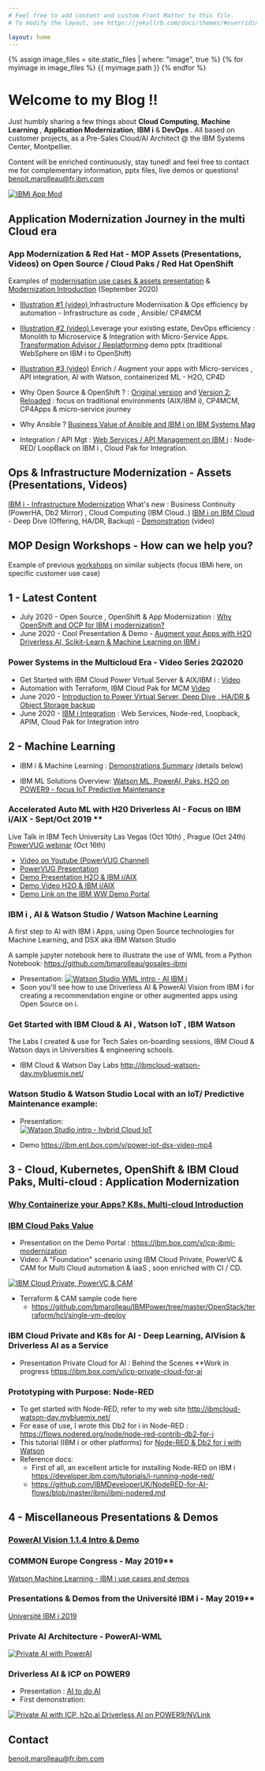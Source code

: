 ```yaml
---
# Feel free to add content and custom Front Matter to this file.
# To modify the layout, see https://jekyllrb.com/docs/themes/#overriding-theme-defaults

layout: home
---
```

{% assign image_files = site.static_files | where: "image", true %}
{% for myimage in image_files %}
  {{ myimage.path }}
{% endfor %}

# Welcome to my Blog !! 

Just humbly sharing a few things about **Cloud Computing**, **Machine Learning** , **Application Modernization**, **IBM i** & **DevOps** .  All based on customer projects, as a Pre-Sales Cloud/AI Architect @ the IBM Systems Center, Montpellier.

Content will be enriched continuously, stay tuned!  and feel free to contact me for complementary information, pptx files, live demos or questions! benoit.marolleau@fr.ibm.com

[![IBMi App Mod ](/assets/M3.png)](https://ibm.ent.box.com/v/appmod-ocp-power-demo1 "Modernization with OpenShift : replatforming ")

## Application Modernization Journey in the multi Cloud era

### App Modernization & Red Hat - MOP Assets (Presentations, Videos) on Open Source / Cloud Paks / Red Hat OpenShift 
Examples of [modernisation use cases & assets presentation](https://ibm.box.com/v/ibmi-modernization-assets2020)  & [Modernization Introduction](https://ibm.box.com/v/ibmi-modernization-intro) (September 2020) 
- [Illustration #1 (video) ](https://youtu.be/fHZjQiXSICQ)  Infrastructure Modernisation & Ops efficiency by automation - Infrastructure as code , Ansible/ CP4MCM  
- [Illustration #2 (video) ](https://www.youtube.com/watch?v=tdStP9Ck4dU) Leverage your existing estate,  DevOps efficiency : Monolith to Microservice & Integration with Micro-Service Apps. 
[Transformation Advisor / Replatforming](https://ibm.ent.box.com/v/appmod-ocp-power-demo1) demo pptx (traditional WebSphere on IBM i to OpenShift)
- [Illustration #3 (video)](https://www.youtube.com/watch?v=QemqAzpyJPc) Enrich / Augment your apps with Micro-services , API integration, AI with Watson, containerized ML - H2O, CP4D  

- Why Open Source & OpenShift ? : [Original version](https://ibm.box.com/v/ocp-opensource-ibmi)  and [Version 2: Reloaded](https://ibm.box.com/v/why-ocp-ibmi-reloaded) : focus on traditional environments (AIX/IBM i), CP4MCM, CP4Apps & micro-service journey

- Why Ansible ? [Business Value of Ansible and IBM i on IBM Systems Mag](https://ibmsystemsmag.com/Power-Systems/10/2020/automation-ansible-ibm-i)
- Integration / API Mgt :  [Web Services / API Management on IBM i](https://ibm.box.com/s/1yh6odomylwxwurs7yycf1dw1r7vj1go) : Node-RED/ LoopBack on IBM i , Cloud Pak for Integration.   

## Ops & Infrastructure Modernization - Assets (Presentations, Videos)
[IBM i - Infrastructure Modernization](https://ibm.box.com/s/kwb33pjykxbjvui3f379if7eckiizvqz)  What's new : Business Continuity (PowerHA, Db2 Mirror) ,  Cloud Computing (IBM Cloud..)
[IBM i on IBM Cloud](https://ibm.ent.box.com/v/psvs-focus-ibmi) - Deep Dive (Offering, HA/DR, Backup) -  [Demonstration](https://youtu.be/RywSfXT_LLs) (video)

## MOP Design Workshops - How can we help you? 

Example of previous [workshops](https://ibm.box.com/s/peor234x7hms4lfhiwy4ay9dd37pz05g) on similar subjects (focus IBMi here, on specific customer use case) 

 
## 1 - Latest Content
-  July 2020 - Open Source , OpenShift & App Modernization : [Why OpenShift and OCP for IBM i modernization?](https://ibm.box.com/v/ocp-opensource-ibmi) 
-  June 2020 - Cool Presentation & Demo - [Augment your Apps with H2O Driverless AI, Scikit-Learn & Machine Learning on IBM i](https://ibm.box.com/v/machinelearning-ibmi)

### Power Systems in the Multicloud Era - Video Series 2Q2020

-  Get Started with IBM Cloud Power Virtual Server & AIX/IBM i : [Video](https://youtu.be/RywSfXT_LLs)
-  Automation with Terraform, IBM Cloud Pak for MCM   [Video](https://youtu.be/fHZjQiXSICQ)
-  June 2020 - [Introduction to Power Virtual Server, Deep Dive , HA/DR & Object Storage backup](https://ibm.box.com/v/psvs-focus-ibmi)
-  June 2020 - [IBM i Integration](https://ibm.box.com/v/ibmi-api-integration) : Web Services, Node-red, Loopback, APIM, Cloud Pak for Integration intro

## 2 - Machine Learning

-  IBM i & Machine Learning : [Demonstrations Summary](https://ibm.box.com/s/kgi29tk40bzbq4ofsyu2drb55glcrqk8)  (details below)

-  IBM ML Solutions Overview: [Watson ML, PowerAI, Paks, H2O on POWER9 - focus IoT Predictive Maintenance](https://ibm.box.com/s/7paum9h4klekmadyldu9f3fo2v4j1hvp)

### Accelerated Auto ML with H20 Driverless AI - Focus on IBM i/AIX - Sept/Oct 2019 **
Live Talk in IBM Tech University Las Vegas (Oct 10th) , Prague (Oct 24th) [PowerVUG webinar](http://ibm.biz/PowerVUG) (Oct 16th)

- [Video on Youtube (PowerVUG Channel)](https://youtu.be/QemqAzpyJPc)
- [PowerVUG Presentation](http://public.dhe.ibm.com/systems/power/community/aix/PowerVM_webinars/89_Smarter_apps_with_ML_and_H2O.pdf)
- [Demo Presentation H2O & IBM i/AIX](https://ibm.box.com/v/ibmi-dai-demo-deck)
- [Demo Video H2O & IBM i/AIX](https://ibm.box.com/v/ibmi-dai-demo)
- [Demo Link on the IBM WW Demo Portal](https://www.ibm.com/systems/clientcenterdemonstrations/faces/dcDemoView.jsp?demoId=3282)

### IBM i , AI & Watson Studio / Watson Machine Learning
A first step to AI with IBM i Apps, using Open Source technologies for Machine Learning, and DSX aka IBM Watson Studio

A sample jupyter notebook here to illustrate the use of WML from a Python Notebook: https://github.com/bmarolleau/gosales-ibmi

- Presentation: 
[![Watson Studio WML intro - AI IBM i ](/assets/dsx-ibmi.jpg)](https://ibm.box.com/v/ibmi-opensource-watsonstudio "Watson Studio WML intro - AI IBM i")
- Soon you'll see how to use Driverless AI & PowerAI Vision from IBM i for creating a recommendation engine or other augmented apps using Open Source on i. 

### Get Started with IBM Cloud & AI , Watson IoT , IBM Watson
The Labs I created & use for Tech Sales on-boarding sessions,  IBM Cloud & Watson days in Universities & engineering schools. 
- IBM Cloud & Watson Day Labs  http://ibmcloud-watson-day.mybluemix.net/   

### **Watson Studio** & **Watson Studio Local**  with an IoT/ Predictive Maintenance example:   
  - Presentation:  
 [![Watson Studio intro - hybrid Cloud IoT ](/assets/dsx-iot-1.jpg)](https://ibm.box.com/v/iot-watsonstudio-maximo "Watson Studio intro - hybrid Cloud IoT")
 
  - Demo  https://ibm.ent.box.com/v/power-iot-dsx-video-mp4  

## 3 - Cloud, Kubernetes, OpenShift & IBM Cloud Paks, Multi-cloud : Application Modernization

### [Why Containerize your Apps? K8s, Multi-cloud Introduction](https://ibm.box.com/v/containers-modernization-K8s)

### [IBM Cloud Paks Value](https://ibm.box.com/s/5ifo3pvhn9tr249qwplccowwppm9wwvd)
- Presentation on the Demo Portal  :  https://ibm.box.com/v/icp-ibmi-modernization
- Video: A "Foundation" scenario using IBM Cloud Private, PowerVC & CAM for Multi Cloud automation & IaaS  , soon enriched with CI / CD.

[![IBM Cloud Private, PowerVC & CAM](/assets/videoCAM-ICP-IBMi.png)](https://ibm.box.com/v/ibmi-powervc-cam-icp-demo1 "IBM Cloud Private, PowerVC & CAM ")
 
  - Terraform & CAM sample code here 
	  -  https://github.com/bmarolleau/IBMPower/tree/master/OpenStack/terraform/hcl/single-vm-deploy


### IBM Cloud Private and K8s for AI - Deep Learning, AIVision & Driverless AI as a Service 
- Presentation Private Cloud for AI :  Behind the Scenes **Work in progress
https://ibm.box.com/v/icp-private-cloud-for-ai

### Prototyping with Purpose: Node-RED 

- To get started with Node-RED, refer to my web site http://ibmcloud-watson-day.mybluemix.net/     
- For ease of use, I wrote this Db2 for i in Node-RED :    https://flows.nodered.org/node/node-red-contrib-db2-for-i
- This tutorial (IBM i or other platforms) for  [Node-RED & Db2 for i with Watson](https://ibmcloud-watson-day.mybluemix.net/files/Lab.Node-RED-SocialDashboard.pdf)
- Reference docs: 
  - First of all, an excellent article for installing Node-RED on IBM i  https://developer.ibm.com/tutorials/i-running-node-red/
  - https://github.com/IBMDeveloperUK/NodeRED-for-AI-flows/blob/master/ibmi/ibmi-nodered.md


## 4 - Miscellaneous Presentations & Demos

### [PowerAI Vision 1.1.4 Intro & Demo](https://ibm.box.com/shared/static/jttt4e31boksoaph1b8hlh1vgk6nmb33.pdf)

###  COMMON Europe Congress - May 2019**  
[Watson Machine Learning - IBM i use cases and demos](https://ibm.box.com/shared/static/6s3d03gpp1on6rc2e18nk7s2n15kvtuy.pdf)

### Presentations & Demos from the Université IBM i - May 2019**  
[Université IBM i 2019](./UII2019.md)

### Private AI Architecture  -  PowerAI-WML
[![Private AI with PowerAI ](/assets/POWERAI-WML-Private-AI-Architecture.jpg)](https://ibm.box.com/s/gpa8bgzjokmtc84ierigfc0jpg85tlnh "PowerAI WML directions ")

### **Driverless AI & ICP on POWER9** 
  - Presentation :  [AI to do AI](./public/presentations/H2O_Driverless_AI_on_Power-_AI_to_do_AI_AA.pdf)
  - First demonstration:

[![Private AI with ICP, h2o.ai Driverless AI on POWER9/NVLink ](/assets/h2odai-video.jpg)](https://ibm.box.com/v/h2odai-power-demo1 "h2o.ai Driverless AI on POWER9 video 1 ")


## Contact 
benoit.marolleau@fr.ibm.com   